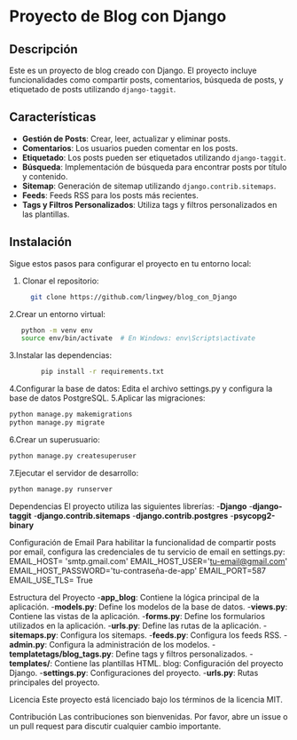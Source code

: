 # Proyecto de Blog con Django

## Descripción
Este es un proyecto de blog creado con Django. El proyecto incluye funcionalidades como compartir posts, comentarios, búsqueda de posts, y etiquetado de posts utilizando `django-taggit`.

## Características
- **Gestión de Posts**: Crear, leer, actualizar y eliminar posts.
- **Comentarios**: Los usuarios pueden comentar en los posts.
- **Etiquetado**: Los posts pueden ser etiquetados utilizando `django-taggit`.
- **Búsqueda**: Implementación de búsqueda para encontrar posts por título y contenido.
- **Sitemap**: Generación de sitemap utilizando `django.contrib.sitemaps`.
- **Feeds**: Feeds RSS para los posts más recientes.
- **Tags y Filtros Personalizados**: Utiliza tags y filtros personalizados en las plantillas.

## Instalación
Sigue estos pasos para configurar el proyecto en tu entorno local:

1. Clonar el repositorio:
   ```bash
     git clone https://github.com/lingwey/blog_con_Django
   ```
2.Crear un entorno virtual:
  ```bash
     python -m venv env
     source env/bin/activate  # En Windows: env\Scripts\activate
  ```
3.Instalar las dependencias:
```bash
        pip install -r requirements.txt
```
4.Configurar la base de datos:
  Edita el archivo settings.py y configura la base de datos PostgreSQL.
5.Aplicar las migraciones:
  ```bash
  python manage.py makemigrations
  python manage.py migrate
  ```
6.Crear un superusuario:
  ```bash
  python manage.py createsuperuser
 ```
7.Ejecutar el servidor de desarrollo:
  ```bash
  python manage.py runserver
 ```


Dependencias
El proyecto utiliza las siguientes librerías:
-**Django**
-**django-taggit**
-**django.contrib.sitemaps**
-**django.contrib.postgres**
-**psycopg2-binary**

Configuración de Email
Para habilitar la funcionalidad de compartir posts por email, configura las credenciales de tu servicio de email en settings.py:
EMAIL_HOST= 'smtp.gmail.com'
EMAIL_HOST_USER='tu-email@gmail.com'
EMAIL_HOST_PASSWORD='tu-contraseña-de-app'
EMAIL_PORT=587
EMAIL_USE_TLS= True

Estructura del Proyecto
-**app_blog**: Contiene la lógica principal de la aplicación.
-**models.py**: Define los modelos de la base de datos.
-**views.py**: Contiene las vistas de la aplicación.
-**forms.py**: Define los formularios utilizados en la aplicación.
-**urls.py**: Define las rutas de la aplicación.
-**sitemaps.py**: Configura los sitemaps.
-**feeds.py**: Configura los feeds RSS.
-**admin.py**: Configura la administración de los modelos.
-**templatetags/blog_tags.py**: Define tags y filtros personalizados.
-**templates/**: Contiene las plantillas HTML.
blog: Configuración del proyecto Django.
-**settings.py**: Configuraciones del proyecto.
-**urls.py**: Rutas principales del proyecto.

Licencia
Este proyecto está licenciado bajo los términos de la licencia MIT.

Contribución
Las contribuciones son bienvenidas. Por favor, abre un issue o un pull request para discutir cualquier cambio importante.
